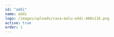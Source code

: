 ```yaml
---
id: "addi"
name: addi
logo: /images/uploads/casa-malu-addi-400x116.png
active: true
order: 1
---
```

